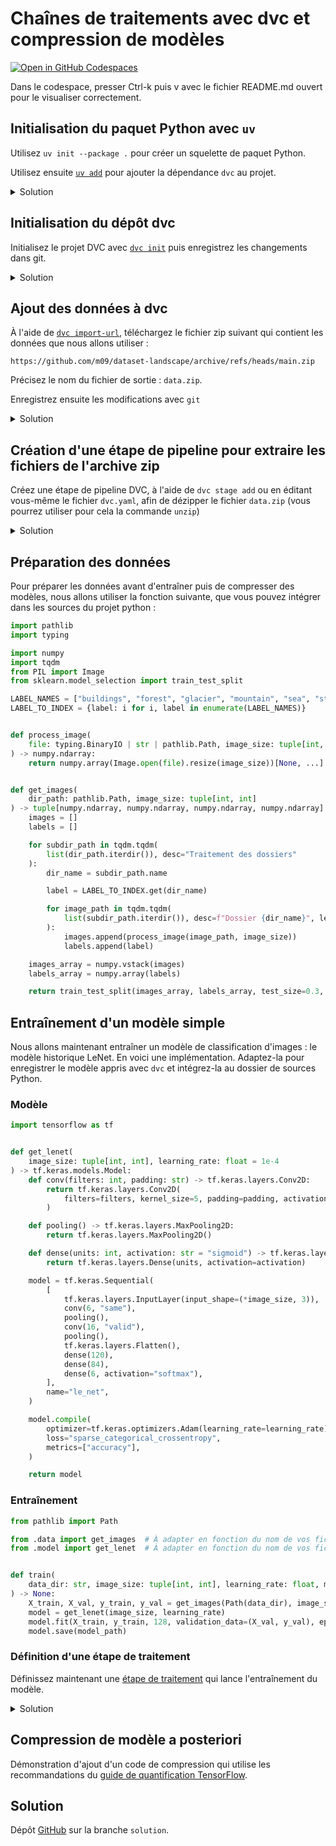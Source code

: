 # Chaînes de traitements avec dvc et compression de modèles

[![Open in GitHub Codespaces](https://github.com/codespaces/badge.svg)](https://codespaces.new/shuuchuu/compression)

Dans le codespace, presser Ctrl-k puis v avec le fichier README.md ouvert pour le visualiser correctement.

## Initialisation du paquet Python avec `uv`

Utilisez `uv init --package .` pour créer un squelette de paquet Python.

Utilisez ensuite [`uv add`](https://docs.astral.sh/uv/concepts/projects/dependencies/#adding-dependencies) pour ajouter la dépendance `dvc` au projet.

<details><summary>Solution</summary>

    uv init --package .
    uv add dvc
</details>

## Initialisation du dépôt dvc

Initialisez le projet DVC avec [`dvc init`](https://dvc.org/doc/command-reference/init#init) puis enregistrez les changements dans git.

<details><summary>Solution</summary>

    dvc init
    git commit -m "Initialisation de DVC"
</details>

## Ajout des données à dvc

À l'aide de [`dvc import-url`](https://dvc.org/doc/command-reference/import-url), téléchargez le fichier zip suivant qui contient les données que nous allons utiliser&nbsp;:

    https://github.com/m09/dataset-landscape/archive/refs/heads/main.zip

Précisez le nom du fichier de sortie&nbsp;: `data.zip`.

Enregistrez ensuite les modifications avec `git`

<details><summary>Solution</summary>

    dvc import-url https://github.com/m09/dataset-landscape/archive/refs/heads/main.zip data.zip
    git add .gitignore data.zip.dvc

    git commit -m "Ajout des données"
</details>

## Création d'une étape de pipeline pour extraire les fichiers de l'archive zip

Créez une étape de pipeline DVC, à l'aide de `dvc stage add` ou en éditant vous-même le fichier `dvc.yaml`, afin de dézipper le fichier `data.zip` (vous pourrez utiliser pour cela la commande `unzip`)

<details><summary>Solution</summary>

    dvc stage add -n decompress -d data.zip -o dataset-landscape-main unzip data.zip
    dvc repro
    git add dvc.lock dvc.yaml .gitignore
    git commit -m "Ajout de l'étape de décompression"
</details>

## Préparation des données

Pour préparer les données avant d'entraîner puis de compresser des modèles, nous allons utiliser la fonction suivante, que vous pouvez intégrer dans les sources du projet python&nbsp;:

```python
import pathlib
import typing

import numpy
import tqdm
from PIL import Image
from sklearn.model_selection import train_test_split

LABEL_NAMES = ["buildings", "forest", "glacier", "mountain", "sea", "street"]
LABEL_TO_INDEX = {label: i for i, label in enumerate(LABEL_NAMES)}


def process_image(
    file: typing.BinaryIO | str | pathlib.Path, image_size: tuple[int, int]
) -> numpy.ndarray:
    return numpy.array(Image.open(file).resize(image_size))[None, ...]


def get_images(
    dir_path: pathlib.Path, image_size: tuple[int, int]
) -> tuple[numpy.ndarray, numpy.ndarray, numpy.ndarray, numpy.ndarray]:
    images = []
    labels = []

    for subdir_path in tqdm.tqdm(
        list(dir_path.iterdir()), desc="Traitement des dossiers"
    ):
        dir_name = subdir_path.name

        label = LABEL_TO_INDEX.get(dir_name)

        for image_path in tqdm.tqdm(
            list(subdir_path.iterdir()), desc=f"Dossier {dir_name}", leave=False
        ):
            images.append(process_image(image_path, image_size))
            labels.append(label)

    images_array = numpy.vstack(images)
    labels_array = numpy.array(labels)

    return train_test_split(images_array, labels_array, test_size=0.3, shuffle=True)
```

## Entraînement d'un modèle simple

Nous allons maintenant entraîner un modèle de classification d'images&nbsp;: le modèle historique LeNet. En voici une implémentation. Adaptez-la pour enregistrer le modèle appris avec `dvc` et intégrez-la au dossier de sources Python.

### Modèle

```python
import tensorflow as tf


def get_lenet(
    image_size: tuple[int, int], learning_rate: float = 1e-4
) -> tf.keras.models.Model:
    def conv(filters: int, padding: str) -> tf.keras.layers.Conv2D:
        return tf.keras.layers.Conv2D(
            filters=filters, kernel_size=5, padding=padding, activation="sigmoid"
        )

    def pooling() -> tf.keras.layers.MaxPooling2D:
        return tf.keras.layers.MaxPooling2D()

    def dense(units: int, activation: str = "sigmoid") -> tf.keras.layers.Dense:
        return tf.keras.layers.Dense(units, activation=activation)

    model = tf.keras.Sequential(
        [
            tf.keras.layers.InputLayer(input_shape=(*image_size, 3)),
            conv(6, "same"),
            pooling(),
            conv(16, "valid"),
            pooling(),
            tf.keras.layers.Flatten(),
            dense(120),
            dense(84),
            dense(6, activation="softmax"),
        ],
        name="le_net",
    )

    model.compile(
        optimizer=tf.keras.optimizers.Adam(learning_rate=learning_rate),
        loss="sparse_categorical_crossentropy",
        metrics=["accuracy"],
    )

    return model
```

### Entraînement

```python
from pathlib import Path

from .data import get_images  # À adapter en fonction du nom de vos fichiers
from .model import get_lenet  # À adapter en fonction du nom de vos fichiers


def train(
    data_dir: str, image_size: tuple[int, int], learning_rate: float, model_path: str
) -> None:
    X_train, X_val, y_train, y_val = get_images(Path(data_dir), image_size)
    model = get_lenet(image_size, learning_rate)
    model.fit(X_train, y_train, 128, validation_data=(X_val, y_val), epochs=3)
    model.save(model_path)
```

### Définition d'une étape de traitement

Définissez maintenant une [étape de traitement](https://dvc.org/doc/command-reference/stage/add) qui lance l'entraînement du modèle.

<details><summary>Solution</summary>

Exemple, qui peut varier en fonction de l'organisation précise du code&nbsp;:

    dvc stage add -n train \
                  -d dataset-landscape-main/seg_train \
                  -d tp_compression \
                  -o landscape_classifier.keras \
                  tp-compression

    dvc repro
</details>

## Compression de modèle a posteriori

Démonstration d'ajout d'un code de compression qui utilise les recommandations du [guide de quantification TensorFlow](https://www.tensorflow.org/model_optimization/guide/quantization/post_training).

## Solution

Dépôt [GitHub](https://dagshub.com/m09/compression) sur la branche `solution`.
